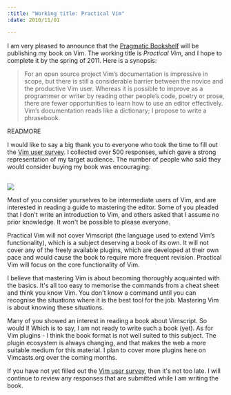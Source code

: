 ```yaml
--- 
:title: "Working title: Practical Vim"
:date: 2010/11/01

---
```


I am very pleased to announce that the [Pragmatic Bookshelf][prags] will be publishing my book on Vim. The working title is *Practical Vim*, and I hope to complete it by the spring of 2011. Here is a synopsis:

> For an open source project Vim’s documentation is impressive in scope, but there is still a considerable barrier between the novice and the productive Vim user. Whereas it is possible to improve as a programmer or writer by reading other people’s code, poetry or prose, there are fewer opportunities to learn how to use an editor effectively. Vim’s documentation reads like a dictionary; I propose to write a phrasebook.

[prags]: http://pragprog.com/


READMORE

I would like to say a big thank you to everyone who took the time to fill out the [Vim user survey][survey]. I collected over 500 responses, which gave a strong representation of my target audience. The number of people who said they would consider buying my book was encouraging:

<img src="http://chart.apis.google.com/chart?chd=s:9U&chl=Yes|No&chtt=If+Drew+Neil+wrote+a+book+about+Vim,+would+you+consider+buying+it?&cht=p&chs=480x360&chxr=0,75,25" style="margin-top:16px;"/>

Most of you consider yourselves to be intermediate users of Vim, and are interested in reading a guide to mastering the editor. Some of you pleaded that I don't write an introduction to Vim, and others asked that I assume no prior knowledge. It won't be possible to please everyone. 

Practical Vim will not cover Vimscript (the language used to extend Vim’s functionality), which is a subject deserving a book of its own. It will not cover any of the freely available plugins, which are developed at their own pace and would cause the book to require more frequent revision. Practical Vim will focus on the core functionality of Vim.

I believe that mastering Vim is about becoming thoroughly acquainted with the basics. It's all too easy to memorise the commands from a cheat sheet and think you know Vim. You don't know a command until you can recognise the situations where it is the best tool for the job. Mastering Vim is about knowing these situations. 

Many of you showed an interest in reading a book about Vimscript. So would I! Which is to say, I am not ready to write such a book (yet). As for Vim plugins - I think the book format is not well suited to this subject. The plugin ecosystem is always changing, and that makes the web a more suitable medium for this material. I plan to cover more plugins here on Vimcasts.org over the coming months.

If you have not yet filled out the [Vim user survey][survey], then it's not too late. I will continue to review any responses that are submitted while I am writing the book.

[survey]: https://spreadsheets0.google.com/a/vimcasts.org/viewform?formkey=dHYyTUhqVVo4WDhuVTR2M1cwbEJNSVE6MQ
